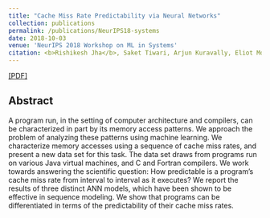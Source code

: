 ```yaml
---
title: "Cache Miss Rate Predictability via Neural Networks"
collection: publications
permalink: /publications/NeurIPS18-systems
date: 2018-10-03
venue: 'NeurIPS 2018 Workshop on ML in Systems'
citation: <b>Rishikesh Jha</b>, Saket Tiwari, Arjun Kuravally, Eliot Moss. <i>Workshop on ML for Systems at NeurIPS 2018</i>
---
```

[[PDF]](https://drive.google.com/file/d/17THn_qNQJTH0ewRvDukllRAKSFgEI9mm/view)
## Abstract
A program run, in the setting of computer architecture and compilers, can be
characterized in part by its memory access patterns. We approach the problem of
analyzing these patterns using machine learning. We characterize memory accesses
using a sequence of cache miss rates, and present a new data set for this task.
The data set draws from programs run on various Java virtual machines, and C
and Fortran compilers. We work towards answering the scientific question: How
predictable is a program’s cache miss rate from interval to interval as it executes?
We report the results of three distinct ANN models, which have been shown to be
effective in sequence modeling. We show that programs can be differentiated in
terms of the predictability of their cache miss rates.
